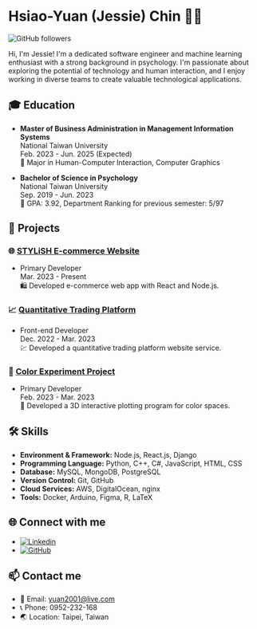 # Hsiao-Yuan (Jessie) Chin 👩‍💻

![GitHub followers](https://img.shields.io/github/followers/JessieChin7?label=Follow&style=social)

Hi, I'm Jessie! I'm a dedicated software engineer and machine learning enthusiast with a strong background in psychology. I'm passionate about exploring the potential of technology and human interaction, and I enjoy working in diverse teams to create valuable technological applications.

## 🎓 Education

- **Master of Business Administration in Management Information Systems**\
  National Taiwan University\
  Feb. 2023 - Jun. 2025 (Expected)\
  🎨 Major in Human-Computer Interaction, Computer Graphics

- **Bachelor of Science in Psychology**\
  National Taiwan University\
  Sep. 2019 - Jun. 2023\
  🧠 GPA: 3.92, Department Ranking for previous semester: 5/97

## 💼 Projects

### 🌐 [STYLiSH E-commerce Website](https://appworks.hychin.me)

- Primary Developer\
  Mar. 2023 - Present\
  🛍️ Developed e-commerce web app with React and Node.js.

### 📈 [Quantitative Trading Platform](https://cat-jessie-vm.iottalktw.com/)

- Front-end Developer\
  Dec. 2022 - Mar. 2023\
  💹 Developed a quantitative trading platform website service.

### 🧪 [Color Experiment Project](https://github.com/JessieChin7/Color-experiments)

- Primary Developer\
  Feb. 2023 - Mar. 2023\
  🎨 Developed a 3D interactive plotting program for color spaces.

## 🛠 Skills

- **Environment & Framework:** Node.js, React.js, Django
- **Programming Language:** Python, C++, C#, JavaScript, HTML, CSS
- **Database:** MySQL, MongoDB, PostgreSQL
- **Version Control:** Git, GitHub
- **Cloud Services:** AWS, DigitalOcean, nginx
- **Tools:** Docker, Arduino, Figma, R, LaTeX

## 🌐 Connect with me

- [![Linkedin](https://img.shields.io/badge/-Linkedin-0072b1?style=flat&logo=Linkedin&logoColor=white)](https://www.linkedin.com/in/jessiechin727/)
- [![GitHub](https://img.shields.io/badge/-GitHub-181717?style=flat&logo=github&logoColor=white)](https://github.com/JessieChin7)

## 📫 Contact me

- 📧 Email: [yuan2001@live.com](mailto:yuan2001@live.com)
- 📞 Phone: 0952-232-168
- 🌏 Location: Taipei, Taiwan
